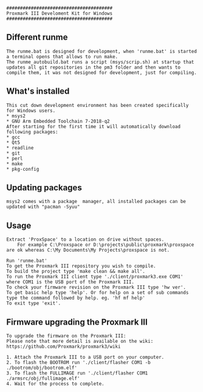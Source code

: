 
	#######################################
	Proxmark III Develoment Kit for Windows
	#######################################
## Different runme ##
    The runme.bat is designed for development, when 'runme.bat' is started a terminal opens that allows to run make.
    The runme_autobuild.bat runs a script (msys/scrip.sh) at startup that updates all git repositories in the pm3 folder and then wants to compile them, it was not designed for development, just for compiling.
    
## What's installed ##

	This cut down development environment has been created specifically for Windows users.
	* msys2
	* GNU Arm Embedded Toolchain 7-2018-q2
	After starting for the first time it will automatically download following packages:
	* gcc
	* Qt5
	* readline
	* git
	* perl
	* make
	* pkg-config
## Updating packages  ##
    msys2 comes with a package  manager, all installed packages can be updated with "pacman -Syuu"

## Usage ##

	Extract 'ProxSpace' to a location on drive without spaces.
		For example C:\Proxspace or D:\projects\public\proxmark\proxspace are ok whereas C:\My Documents\My Projects\proxspace is not.

	Run 'runme.bat'
	To get the Proxmark III repository you wish to compile.
	To build the project type 'make clean && make all'.
	To run the Proxmark III client type './client/proxmark3.exe COM1' where COM1 is the USB port of the Proxmark III.
	To check your firmware revision on the Proxmark III type 'hw ver'.
	To get basic help type 'help'. Or for help on a set of sub commands type the command followed by help. eg. 'hf mf help'
	To exit type 'exit'.

## Firmware upgrading the Proxmark III ##

	To upgrade the firmware on the Proxmark III:
	Please note that more detail is available on the wiki: https://github.com/Proxmark/proxmark3/wiki

	1. Attach the Proxmark III to a USB port on your computer.
	2. To flash the BOOTROM run './client/flasher COM1 -b ./bootrom/obj/bootrom.elf'
	3. To flash the FULLIMAGE run './client/flasher COM1 ./armsrc/obj/fullimage.elf'
	4. Wait for the process to complete.
